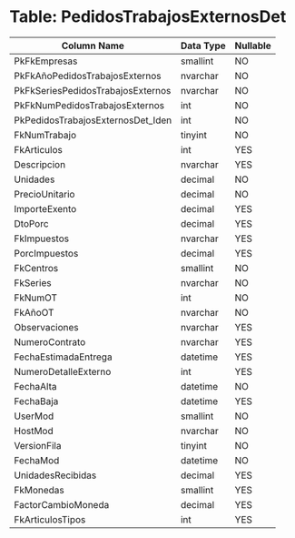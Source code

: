 # Table: PedidosTrabajosExternosDet

| Column Name | Data Type | Nullable |
|-------------|-----------|----------|
| PkFkEmpresas | smallint | NO |
| PkFkAñoPedidosTrabajosExternos | nvarchar | NO |
| PkFkSeriesPedidosTrabajosExternos | nvarchar | NO |
| PkFkNumPedidosTrabajosExternos | int | NO |
| PkPedidosTrabajosExternosDet_Iden | int | NO |
| FkNumTrabajo | tinyint | NO |
| FkArticulos | int | YES |
| Descripcion | nvarchar | YES |
| Unidades | decimal | NO |
| PrecioUnitario | decimal | NO |
| ImporteExento | decimal | YES |
| DtoPorc | decimal | YES |
| FkImpuestos | nvarchar | YES |
| PorcImpuestos | decimal | YES |
| FkCentros | smallint | NO |
| FkSeries | nvarchar | NO |
| FkNumOT | int | NO |
| FkAñoOT | nvarchar | NO |
| Observaciones | nvarchar | YES |
| NumeroContrato | nvarchar | YES |
| FechaEstimadaEntrega | datetime | YES |
| NumeroDetalleExterno | int | YES |
| FechaAlta | datetime | NO |
| FechaBaja | datetime | YES |
| UserMod | smallint | NO |
| HostMod | nvarchar | NO |
| VersionFila | tinyint | NO |
| FechaMod | datetime | NO |
| UnidadesRecibidas | decimal | YES |
| FkMonedas | smallint | YES |
| FactorCambioMoneda | decimal | YES |
| FkArticulosTipos | int | YES |

